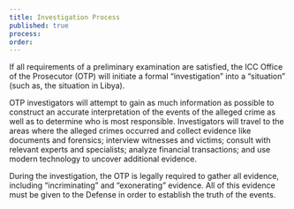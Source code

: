 ```yaml
---
title: Investigation Process
published: true
process:
order:
---
```



If all requirements of a preliminary examination are satisfied, the ICC Office of the Prosecutor (OTP) will initiate a formal “investigation” into a “situation” (such as, the situation in Libya).&nbsp;

OTP investigators will attempt to gain as much information as possible to construct an accurate interpretation of the events of the alleged crime as well as to determine who is most responsible. Investigators will travel to the areas where the alleged crimes occurred and collect evidence like documents and forensics; interview witnesses and victims; consult with relevant experts and specialists; analyze financial transactions; and use modern technology to uncover additional evidence.&nbsp;

During the investigation, the OTP is legally required to gather all evidence, including “incriminating” and “exonerating” evidence. All of this evidence must be given to the Defense in order to establish the truth of the events.